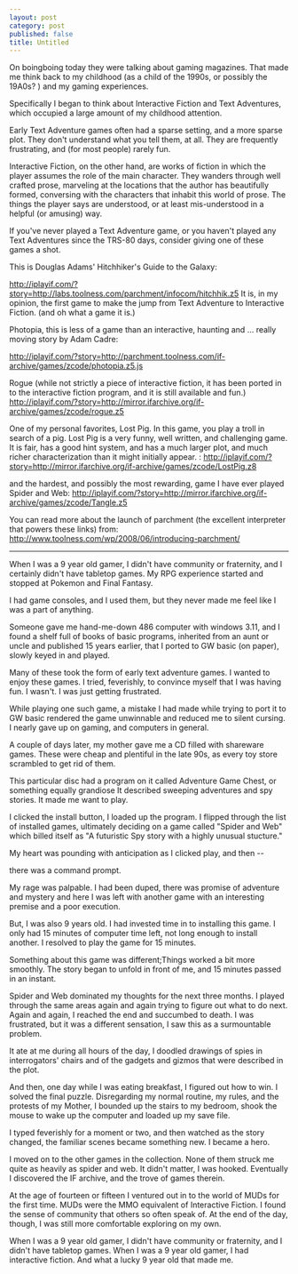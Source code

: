 ```yaml
---
layout: post
category: post
published: false
title: Untitled
---
```

On boingboing today they were talking about gaming magazines. That made me think back to my childhood (as a child of the 1990s, or possibly the 19A0s? ) and my gaming experiences. 

Specifically I began to think about Interactive Fiction and Text Adventures, which occupied a large amount of my childhood attention. 

Early Text Adventure games often had a sparse setting, and a more sparse plot. They don't understand what you tell them, at all. They are frequently frustrating, and (for most people) rarely fun.

Interactive Fiction, on the other hand, are works of fiction in which the player assumes the role of the main character. They wanders through well crafted prose, marveling at the locations that the author has beautifully formed, conversing with the characters that inhabit this world of prose. The things the player says are understood, or at least mis-understood in a helpful (or amusing) way. 

If you've never played a Text Adventure game, or you haven't played any Text Adventures since the TRS-80 days, consider giving one of these games a shot. 

This is Douglas Adams' Hitchhiker's Guide to the Galaxy:

http://iplayif.com/?story=http://labs.toolness.com/parchment/infocom/hitchhik.z5
It is, in my opinion, the first game to make the jump from Text Adventure to Interactive Fiction. (and oh what a game it is.) 

Photopia, this is less of a game than an interactive, haunting and ... really moving story by Adam Cadre:

http://iplayif.com/?story=http://parchment.toolness.com/if-archive/games/zcode/photopia.z5.js

Rogue (while not strictly a piece of interactive fiction, it has been ported in to the interactive fiction program, and it is still available and fun.) 
http://iplayif.com/?story=http://mirror.ifarchive.org/if-archive/games/zcode/rogue.z5

One of my personal favorites, Lost Pig. In this game, you play a troll in search of a pig. Lost Pig is a very funny, well written, and challenging game. It is fair, has a good hint system, and has a much larger plot, and much richer characterization than it might initially appear. : 
http://iplayif.com/?story=http://mirror.ifarchive.org/if-archive/games/zcode/LostPig.z8

and the hardest, and possibly the most rewarding, game I have ever played Spider and Web: http://iplayif.com/?story=http://mirror.ifarchive.org/if-archive/games/zcode/Tangle.z5

You can read more about the launch of parchment (the excellent interpreter that powers these links) from: http://www.toolness.com/wp/2008/06/introducing-parchment/

--------------------------------------------------------------------------------------------------------------


When I was a 9 year old gamer, I didn't have community or fraternity, and I certainly didn't have tabletop games. My RPG experience started and stopped at Pokemon and Final Fantasy. 

I had game consoles, and I used them, but they never made me feel like I was a part of anything. 

Someone gave me hand-me-down 486 computer with windows 3.11, and I found a shelf full of books of basic programs, inherited from an aunt or uncle and published 15 years earlier, that I ported to GW basic (on paper), slowly keyed in and played. 

Many of these took the form of early text adventure games. I wanted to enjoy these games. I tried, feverishly, to convince myself that I was having fun. I wasn't. I was just getting frustrated. 

While playing one such game, a mistake I had made while trying to port it to GW basic rendered the game unwinnable and reduced me to silent cursing. I nearly gave up on gaming, and computers in general. 

A couple of days later, my mother gave me a CD filled with shareware games. These were cheap and plentiful in the late 90s, as every toy store scrambled to get rid of them. 

This particular disc had a program on it called Adventure Game Chest, or something equally grandiose  It described sweeping adventures and spy stories. It made me want to play. 

I clicked the install button, I loaded up the program. I flipped through the list of installed games, ultimately deciding on a game called "Spider and Web" which billed itself as "A futuristic Spy story with a highly unusual stucture." 

My heart was pounding with anticipation as I clicked play, and then --

there was a command prompt. 

My rage was palpable. I had been duped, there was promise of adventure and mystery and here I was left with another game with an interesting premise and a poor execution. 

But, I was also 9 years old. I had invested time in to installing this game. I only had 15 minutes of computer time left, not long enough to install another. I resolved to play the game for 15 minutes. 


Something about this game was different;Things worked a bit more smoothly. The story began to unfold in front of me, and 15 minutes passed in an instant.

Spider and Web dominated my thoughts for the next three months. I played through the same areas again and again trying to figure out what to do next. Again and again, I reached the end and succumbed to death. I was frustrated, but it was a different sensation, I saw this as a surmountable problem. 

It ate at me during all hours of the day, I doodled drawings of spies in interrogators' chairs and of the gadgets and gizmos that were described in the plot. 

And then, one day while I was eating breakfast, I figured out how to win. I solved the final puzzle. Disregarding my normal routine, my rules, and the protests of my Mother, I bounded up the stairs to my bedroom, shook the mouse to wake up the computer and loaded up my save file. 

I typed feverishly for a moment or two, and then watched as the story changed, the familiar scenes became something new. I became a hero. 

I moved on to the other games in the collection. None of them struck me quite as heavily as spider and web. It didn't matter, I was hooked. Eventually I discovered the IF archive, and the trove of games therein. 

At the age of fourteen or fifteen I ventured out in to the world of MUDs for the first time. MUDs were the MMO equivalent of Interactive Fiction. I found the sense of community that others so often speak of. At the end of the day, though, I was still more comfortable exploring on my own.

When I was a 9 year old gamer, I didn't have community or fraternity, and I didn't have tabletop games. When I was a 9 year old gamer, I had interactive fiction. And what a lucky 9 year old that made me. ﻿
